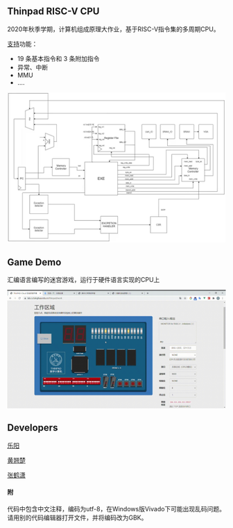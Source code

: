 Thinpad RISC-V CPU
---------------

2020年秋季学期，计算机组成原理大作业，基于RISC-V指令集的多周期CPU。

[支持](./doc/plan.md)功能：

- 19 条基本指令和 3 条附加指令
- 异常、中断
- MMU
- ....

<img src="img/模块图.png" alt="modules" style="zoom: 67%;" />

## Game Demo

汇编语言编写的迷宫游戏，运行于硬件语言实现的CPU上

<img src="img/game_demo.gif">

## Developers

[乐阳](https://github.com/yueyang2000)

[黄翘楚](https://github.com/huangqc2000)

[张鹤潇](https://github.com/zhanghx0905)

#### 附

代码中包含中文注释，编码为utf-8，在Windows版Vivado下可能出现乱码问题。  
请用别的代码编辑器打开文件，并将编码改为GBK。

